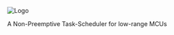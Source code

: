 ![Logo](https://sites.google.com/site/controlpoli2/quarkts.jpg)

A Non-Preemptive Task-Scheduler for low-range MCUs 
